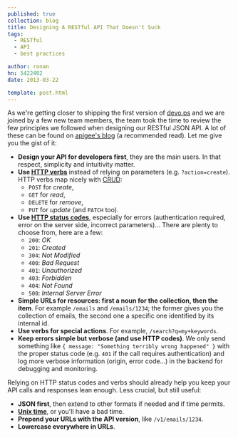 ```yaml
---
published: true
collection: blog
title: Designing A RESTful API That Doesn't Suck
tags:
  - RESTful
  - API
  - best practices

author: ronan
hn: 5422402
date: 2013-03-22

template: post.html
---
```


As we're getting closer to shipping the first version of [devo.ps](http://devo.ps) and we are joined by a few new team members, the team took the time to review the few principles we followed when designing our RESTful JSON API. A lot of these can be found on [apigee's blog](https://blog.apigee.com/taglist/rest_api_design) (a recommended read). Let me give you the gist of it:

* **Design your API for developers first**, they are the main users. In that respect, simplicity and intuitivity matter.
* **Use [HTTP verbs](http://en.wikipedia.org/wiki/Hypertext_Transfer_Protocol#Request_methods)** instead of relying on parameters (e.g. `?action=create`). HTTP verbs map nicely with [CRUD](http://en.wikipedia.org/wiki/Create,_read,_update_and_delete):
  * `POST` for *create*,
  * `GET` for *read*,
  * `DELETE` for *remove*,
  * `PUT` for *update* (and `PATCH` too).
* **Use [HTTP status codes](http://en.wikipedia.org/wiki/List_of_HTTP_status_codes)**, especially for errors (authentication required, error on the server side, incorrect parameters)... There are plenty to choose from, here are a few:
  * `200`: *OK*
  * `201`: *Created*
  * `304`: *Not Modified*
  * `400`: *Bad Request*
  * `401`: *Unauthorized*
  * `403`: *Forbidden*
  * `404`: *Not Found*
  * `500`: *Internal Server Error*
* **Simple URLs for resources: first a noun for the collection, then the item**. For example `/emails` and `/emails/1234`; the former gives you the collection of emails, the second one a specific one identified by its internal id.
* **Use verbs for special actions**. For example, `/search?q=my+keywords`.
* **Keep errors simple but verbose (and use HTTP codes)**. We only send something like `{ message: "Something terribly wrong happened" }` with the proper status code (e.g. `401` if the call requires authentication) and log more verbose information (origin, error code...) in the backend for debugging and monitoring.

Relying on HTTP status codes and verbs should already help you keep your API calls and responses lean enough. Less crucial, but still useful:

* **JSON first**, then extend to other formats if needed and if time permits.
* **[Unix time](http://en.wikipedia.org/wiki/Unix_time)**, or you'll have a bad time.
* **Prepend your URLs with the API version**, like `/v1/emails/1234`.
* **Lowercase everywhere in URLs**.
